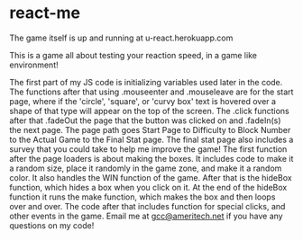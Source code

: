 # react-me
The game itself is up and running at u-react.herokuapp.com


This is a game all about testing your reaction speed, in a game like environment!


The first part of my JS code is initializing variables used later in the code.
The functions after that using .mouseenter and .mouseleave are for the start
page, where if the 'circle', 'square', or 'curvy box' text is hovered over
a shape of that type will appear on the top of the screen.
The .click functions after that .fadeOut the page that the button was clicked on
and .fadeIn(s) the next page. The page path goes Start Page to Difficulty
to Block Number to the Actual Game to the Final Stat page. The final stat page also
includes a survey that you could take to help me improve the game!
The first function after the page loaders is about making the boxes. It includes code to make it a random size, place it randomly in the game zone, and make it a random color.
It also handles the WIN function of the game. After that is the hideBox function, which hides a box when you click on it. At the end of the hideBox function it runs the make function, which makes the box and then loops over and over.
The code after that includes function for special clicks, and other events in the game.
Email me at gcc@ameritech.net if you have any questions on my code!
